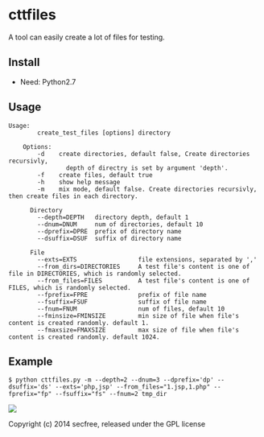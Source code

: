 cttfiles
========

A tool can easily create a lot of files for testing.


Install
------

- Need: Python2.7


Usage
------
```
Usage:
        create_test_files [options] directory

    Options:
        -d    create directories, default false, Create directories recursivly, 
                depth of directry is set by argument 'depth'.
        -f    create files, default true
        -h    show help message
        -m    mix mode, default false. Create directories recursivly, then create files in each directory.
              
      Directory
        --depth=DEPTH   directory depth, default 1
        --dnum=DNUM     num of directories, default 10
        --dprefix=DPRE  prefix of directory name
        --dsuffix=DSUF  suffix of directory name

      File
        --exts=EXTS                 file extensions, separated by ','
        --from_dirs=DIRECTORIES     A test file's content is one of file in DIRECTORIES, which is randomly selected.
        --from_files=FILES          A test file's content is one of FILES, which is randomly selected.
        --fprefix=FPRE              prefix of file name
        --fsuffix=FSUF              suffix of file name
        --fnum=FNUM                 num of files, default 10
        --fminsize=FMINSIZE         min size of file when file's content is created randomly. default 1.
        --fmaxsize=FMAXSIZE         max size of file when file's content is created randomly. default 1024.
```

Example
------
```
$ python cttfiles.py -m --depth=2 --dnum=3 --dprefix='dp' --dsuffix='ds' --exts='php,jsp' --from_files="1.jsp,1.php" --fprefix="fp" --fsuffix="fs" --fnum=2 tmp_dir
```
![](https://github.com/secfree/cttfiles/raw/master/cttfiles.jpg)


Copyright (c) 2014 secfree, released under the GPL license
